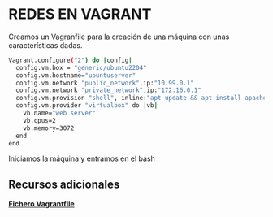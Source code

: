 # REDES EN VAGRANT
Creamos un Vagranfile para la creación de una máquina 
con unas características dadas.

```bash
Vagrant.configure("2") do |config|
  config.vm.box = "generic/ubuntu2204"
  config.vm.hostname="ubuntuserver"
  config.vm.network "public_network",ip:"10.99.0.1"
  config.vm.network "private_network",ip:"172.16.0.1"
  config.vm.provision "shell", inline:"apt update && apt install apache 2 -y"
  config.vm.provider "virtualbox" do |vb|
    vb.name="web server"
    vb.cpus=2
    vb.memory=3072
  end
end
```

Iniciamos la máquina y entramos en el bash

## Recursos adicionales
[**Fichero Vagrantfile**](./Vagrantfile)

